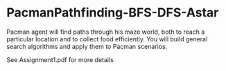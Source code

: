 # PacmanPathfinding-BFS-DFS-Astar
Pacman agent will find paths through his maze world, both to reach a particular location and to collect food efficiently. You will build general search algorithms and apply them to Pacman scenarios.

See Assignment1.pdf for more details
